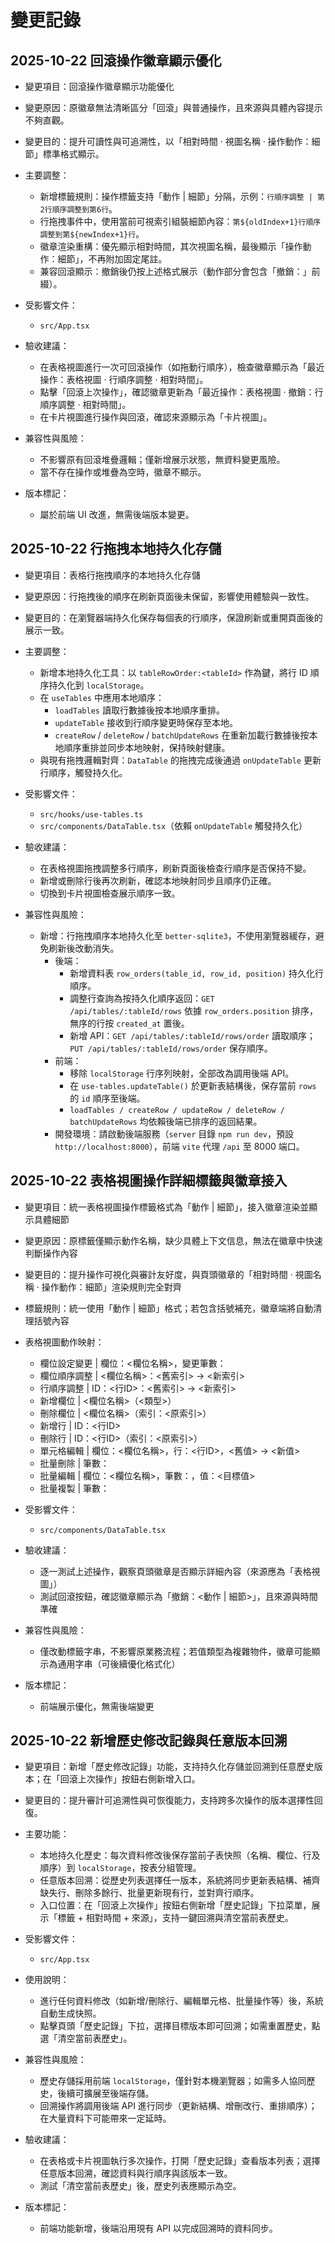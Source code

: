 # 變更記錄

## 2025-10-22 回滾操作徽章顯示優化

- 變更項目：回滾操作徽章顯示功能優化
- 變更原因：原徽章無法清晰區分「回滾」與普通操作，且來源與具體內容提示不夠直觀。
- 變更目的：提升可讀性與可追溯性，以「相對時間 · 視圖名稱 · 操作動作：細節」標準格式顯示。

- 主要調整：
  - 新增標籤規則：操作標籤支持「動作 | 細節」分隔，示例：`行順序調整 | 第2行順序調整到第6行`。
  - 行拖拽事件中，使用當前可視索引組裝細節內容：`第${oldIndex+1}行順序調整到第${newIndex+1}行`。
  - 徽章渲染重構：優先顯示相對時間，其次視圖名稱，最後顯示「操作動作：細節」，不再附加固定尾註。
  - 兼容回滾顯示：撤銷後仍按上述格式展示（動作部分會包含「撤銷：」前綴）。

- 受影響文件：
  - `src/App.tsx`

- 驗收建議：
  - 在表格視圖進行一次可回滾操作（如拖動行順序），檢查徽章顯示為「最近操作：表格視圖 · 行順序調整 · 相對時間」。
  - 點擊「回滾上次操作」，確認徽章更新為「最近操作：表格視圖 · 撤銷：行順序調整 · 相對時間」。
  - 在卡片視圖進行操作與回滾，確認來源顯示為「卡片視圖」。

- 兼容性與風險：
  - 不影響原有回滾堆疊邏輯；僅新增展示狀態，無資料變更風險。
  - 當不存在操作或堆疊為空時，徽章不顯示。

- 版本標記：
  - 屬於前端 UI 改進，無需後端版本變更。

## 2025-10-22 行拖拽本地持久化存儲

- 變更項目：表格行拖拽順序的本地持久化存儲
- 變更原因：行拖拽後的順序在刷新頁面後未保留，影響使用體驗與一致性。
- 變更目的：在瀏覽器端持久化保存每個表的行順序，保證刷新或重開頁面後的展示一致。

- 主要調整：
  - 新增本地持久化工具：以 `tableRowOrder:<tableId>` 作為鍵，將行 ID 順序持久化到 `localStorage`。
  - 在 `useTables` 中應用本地順序：
    - `loadTables` 讀取行數據後按本地順序重排。
    - `updateTable` 接收到行順序變更時保存至本地。
    - `createRow` / `deleteRow` / `batchUpdateRows` 在重新加載行數據後按本地順序重排並同步本地映射，保持映射健康。
  - 與現有拖拽邏輯對齊：`DataTable` 的拖拽完成後通過 `onUpdateTable` 更新行順序，觸發持久化。

- 受影響文件：
  - `src/hooks/use-tables.ts`
  - `src/components/DataTable.tsx`（依賴 `onUpdateTable` 觸發持久化）

- 驗收建議：
  - 在表格視圖拖拽調整多行順序，刷新頁面後檢查行順序是否保持不變。
  - 新增或刪除行後再次刷新，確認本地映射同步且順序仍正確。
  - 切換到卡片視圖檢查展示順序一致。

- 兼容性與風險：
  - 新增：行拖拽順序本地持久化至 `better-sqlite3`，不使用瀏覽器緩存，避免刷新後改動消失。
    - 後端：
      - 新增資料表 `row_orders(table_id, row_id, position)` 持久化行順序。
      - 調整行查詢為按持久化順序返回：`GET /api/tables/:tableId/rows` 依據 `row_orders.position` 排序，無序的行按 `created_at` 置後。
      - 新增 API：`GET /api/tables/:tableId/rows/order` 讀取順序；`PUT /api/tables/:tableId/rows/order` 保存順序。
    - 前端：
      - 移除 `localStorage` 行序列映射，全部改為調用後端 API。
      - 在 `use-tables.updateTable()` 於更新表結構後，保存當前 `rows` 的 `id` 順序至後端。
      - `loadTables / createRow / updateRow / deleteRow / batchUpdateRows` 均依賴後端已排序的返回結果。
    - 開發環境：請啟動後端服務（`server` 目錄 `npm run dev`，預設 `http://localhost:8000`），前端 `vite` 代理 `/api` 至 8000 端口。

## 2025-10-22 表格視圖操作詳細標籤與徽章接入

- 變更項目：統一表格視圖操作標籤格式為「動作 | 細節」，接入徽章渲染並顯示具體細節
- 變更原因：原標籤僅顯示動作名稱，缺少具體上下文信息，無法在徽章中快速判斷操作內容
- 變更目的：提升操作可視化與審計友好度，與頁頭徽章的「相對時間 · 視圖名稱 · 操作動作：細節」渲染規則完全對齊

- 標籤規則：統一使用「動作 | 細節」格式；若包含括號補充，徽章端將自動清理括號內容

- 表格視圖動作映射：
  - 欄位設定變更 | 欄位：<欄位名稱>，變更筆數：<N>
  - 欄位順序調整 | <欄位名稱>：<舊索引> → <新索引>
  - 行順序調整 | ID：<行ID>：<舊索引> → <新索引>
  - 新增欄位 | <欄位名稱>（<類型>）
  - 刪除欄位 | <欄位名稱>（索引：<原索引>）
  - 新增行 | ID：<行ID>
  - 刪除行 | ID：<行ID>（索引：<原索引>）
  - 單元格編輯 | 欄位：<欄位名稱>，行：<行ID>，<舊值> → <新值>
  - 批量刪除 | 筆數：<N>
  - 批量編輯 | 欄位：<欄位名稱>，筆數：<N>，值：<目標值>
  - 批量複製 | 筆數：<N>

- 受影響文件：
  - `src/components/DataTable.tsx`

- 驗收建議：
  - 逐一測試上述操作，觀察頁頭徽章是否顯示詳細內容（來源應為「表格視圖」）
  - 測試回滾按鈕，確認徽章顯示為「撤銷：<動作 | 細節>」，且來源與時間準確

- 兼容性與風險：
  - 僅改動標籤字串，不影響原業務流程；若值類型為複雜物件，徽章可能顯示為通用字串（可後續優化格式化）

- 版本標記：
  - 前端展示優化，無需後端變更

## 2025-10-22 新增歷史修改記錄與任意版本回溯

- 變更項目：新增「歷史修改記錄」功能，支持持久化存儲並回溯到任意歷史版本；在「回滾上次操作」按鈕右側新增入口。
- 變更目的：提升審計可追溯性與可恢復能力，支持跨多次操作的版本選擇性回復。

- 主要功能：
  - 本地持久化歷史：每次資料修改後保存當前子表快照（名稱、欄位、行及順序）到 `localStorage`，按表分組管理。
  - 任意版本回溯：從歷史列表選擇任一版本，系統將同步更新表結構、補齊缺失行、刪除多餘行、批量更新現有行，並對齊行順序。
  - 入口位置：在「回滾上次操作」按鈕右側新增「歷史記錄」下拉菜單，展示「標籤 + 相對時間 + 來源」，支持一鍵回溯與清空當前表歷史。

- 受影響文件：
  - `src/App.tsx`

- 使用說明：
  - 進行任何資料修改（如新增/刪除行、編輯單元格、批量操作等）後，系統自動生成快照。
  - 點擊頁頭「歷史記錄」下拉，選擇目標版本即可回溯；如需重置歷史，點選「清空當前表歷史」。

- 兼容性與風險：
  - 歷史存儲採用前端 `localStorage`，僅針對本機瀏覽器；如需多人協同歷史，後續可擴展至後端存儲。
  - 回溯操作將調用後端 API 進行同步（更新結構、增刪改行、重排順序）；在大量資料下可能帶來一定延時。

- 驗收建議：
  - 在表格或卡片視圖執行多次操作，打開「歷史記錄」查看版本列表；選擇任意版本回溯，確認資料與行順序與該版本一致。
  - 測試「清空當前表歷史」後，歷史列表應顯示為空。

- 版本標記：
  - 前端功能新增，後端沿用現有 API 以完成回溯時的資料同步。
